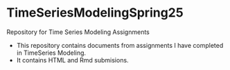 # TimeSeriesModelingSpring25
Repository for Time Series Modeling Assignments

- This repository contains documents from assignments I have completed in TimeSeries Modeling.
- It contains HTML and Rmd submisions.
